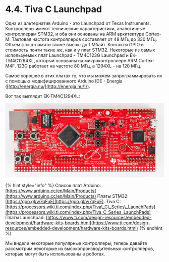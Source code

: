 # 4.4. Tiva C Launchpad

Одна из альтернатив Arduino - это Launchpad от Texas Instruments. Контроллеры имеют технические характеристики, аналогичные контроллерам STM32, и оба они основаны на ARM архитектуре Cortex-M. Тактовая частота контроллеров составляет от 48 МГц до 330 МГц. Объем флэш-памяти также высок: до 1 Мбайт. Контакты GPIO и стоимость почти такие же, как и у плат STM32. Некоторые из самых используемых плат Launchpad - TM4C123G Launchpad и EK-TM4C1294XL, который основаны на микроконтроллере ARM Cortex-M4F. 123G работает на частоте 80 МГц, а 1294XL - на 120 МГц.

Самое хорошее в этих платах то, что мы можем запрограммировать их с помощью модифицированного Arduino IDE - Energia \([http://energia.nu/](http://energia.nu/)\).

Вот так выглядит EK-TM4C1294XL:

![](../.gitbook/assets/image%20%2811%29.png)

{% hint style="info" %}
Список плат Arduino: [https://www.arduino.cc/en/Main/Products](https://www.arduino.cc/en/Main/Products) Платы STM32: [https://goo.gl/w7qFuE](https://goo.gl/w7qFuE). Tiva C: [https://processors.wiki.ti.com/index.php/Tiva\_C\_Series\_LaunchPads](https://processors.wiki.ti.com/index.php/Tiva_C_Series_LaunchPads) Платы Launchpad: [https://www.ti.com/design-resources/embedded-development/hardware-kits-boards.html](https://www.ti.com/design-resources/embedded-development/hardware-kits-boards.html)
{% endhint %}

Мы видели некоторые популярные контроллеры; теперь давайте рассмотрим некоторые из высокопроизводительных контроллеров, которые могут быть использованы в роботах.

